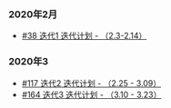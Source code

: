 ### 2020年2月

* [#38 迭代1 迭代计划 - （2.3-2.14）](https://github.com/idcf-boat-house/boat-house/issues/38)

### 2020年3

* [#117 迭代2 迭代计划 - （2.25 - 3.09）](https://github.com/idcf-boat-house/boat-house/issues/117)
* [#164 迭代3 迭代计划 - （3.10 - 3.23）](https://github.com/idcf-boat-house/boat-house/issues/164)

